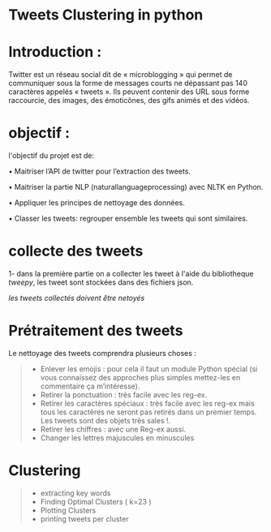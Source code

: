 # Tweets Clustering in python

# Introduction :

Twitter est un réseau social dit de « microblogging » qui permet de communiquer sous la forme de messages courts ne dépassant pas 140 caractères appelés « tweets ». Ils peuvent contenir des URL sous forme raccourcie, des images, des émoticônes, des gifs animés et des vidéos.

# objectif :

l'objectif du projet est de: 

• Maitriser l’API de twitter pour l’extraction des tweets.

• Maitriser la partie NLP (naturallanguageprocessing) avec NLTK en Python.

• Appliquer les principes de nettoyage des données.

• Classer les tweets: regrouper ensemble les tweets qui sont similaires.

# collecte des tweets

1- dans la première partie on a collecter les tweet à l'aide du bibliotheque *tweepy*, les tweet sont stockées dans des fichiers json.

*les tweets collectés doivent être netoyés*

# Prétraitement des tweets
Le nettoyage des tweets comprendra plusieurs choses :

> - Enlever les emojis : pour cela il faut un module Python spécial (si vous connaissez des approches plus simples mettez-les en commentaire ça m’intéresse).
> - Retirer la ponctuation : très facile avec les reg-ex.
> - Retirer les caractères spéciaux : très facile avec les reg-ex mais tous les caractères ne seront pas retirés dans un premier temps. Les tweets sont des objets très sales !.
> - Retirer les chiffres : avec une Reg-ex aussi.
> - Changer les lettres majuscules en minuscules


# Clustering

> - extracting key words
> - Finding Optimal Clusters ( k=23 )
> - Plotting Clusters
> - printing tweets per cluster
